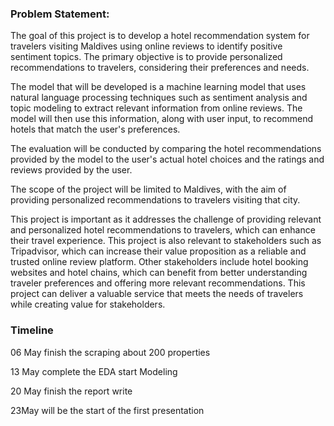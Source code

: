 ### Problem Statement:

The goal of this project is to develop a hotel recommendation system for travelers visiting Maldives using online reviews to identify positive sentiment topics. The primary objective is to provide personalized recommendations to travelers, considering their preferences and needs.  


The model that will be developed is a machine learning model that uses natural language processing techniques such as sentiment analysis and topic modeling to extract relevant information from online reviews. The model will then use this information, along with user input, to recommend hotels that match the user's preferences. 

The evaluation will be conducted by comparing the hotel recommendations provided by the model to the user's actual hotel choices and the ratings and reviews provided by the user.  

The scope of the project will be limited to Maldives, with the aim of providing personalized recommendations to travelers visiting that city.   

This project is important as it addresses the challenge of providing relevant and personalized hotel recommendations to travelers, which can enhance their travel experience. This project is also relevant to stakeholders such as Tripadvisor, which can increase their value proposition as a reliable and trusted online review platform. Other stakeholders include hotel booking websites and hotel chains, which can benefit from better understanding traveler preferences and offering more relevant recommendations. This project can deliver a valuable service that meets the needs of travelers while creating value for stakeholders.

### Timeline
06 May finish the scraping about 200 properties   

13 May complete the EDA start Modeling   

20 May finish the report write

23May will be the start of the first presentation